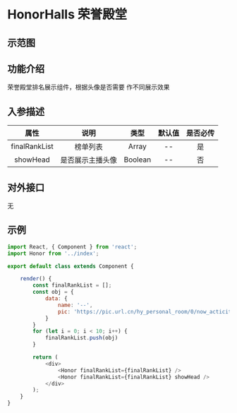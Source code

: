 
# HonorHalls 荣誉殿堂


## 示范图

## 功能介绍
荣誉殿堂排名展示组件，根据头像是否需要 作不同展示效果

## 入参描述
| 属性 | 说明 | 类型 | 默认值 | 是否必传 |
| :--: | :--: | :--: | :----: | :------: |
|  finalRankList   |  榜单列表    |   Array   |   --    |    是    |
|  showHead   |  是否展示主播头像    |   Boolean   |   --    |    否    |

## 对外接口
无

## 示例
```js
import React, { Component } from 'react';
import Honor from '../index';

export default class extends Component {

    render() {
        const finalRankList = [];
        const obj = {
            data: {
                name: '--',
                pic: 'https://pic.url.cn/hy_personal_room/0/now_acticity1569409462569.png/0'
            }
        }
        for (let i = 0; i < 10; i++) {
            finalRankList.push(obj)
        }

        return (
            <div>
                <Honor finalRankList={finalRankList} />
                <Honor finalRankList={finalRankList} showHead />
            </div>
        );
    }
}


```